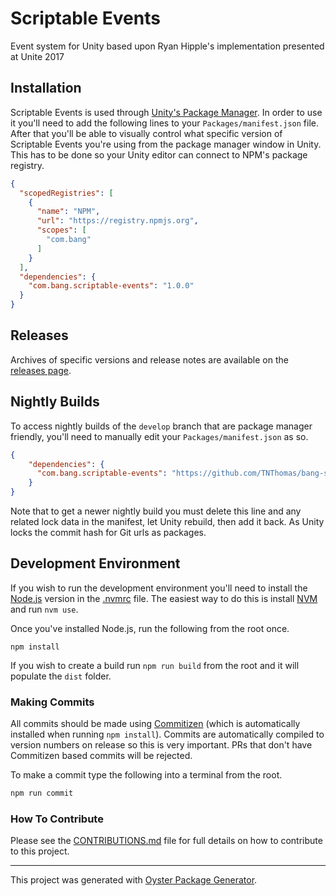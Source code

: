 # Scriptable Events

Event system for Unity based upon Ryan Hipple's implementation presented at Unite 2017

## Installation

Scriptable Events is used through [Unity's Package Manager](https://docs.unity3d.com/Manual/CustomPackages.html). In order to use it you'll need to add the following lines to your `Packages/manifest.json` file. After that you'll be able to visually control what specific version of Scriptable Events you're using from the package manager window in Unity. This has to be done so your Unity editor can connect to NPM's package registry.

```json
{
  "scopedRegistries": [
    {
      "name": "NPM",
      "url": "https://registry.npmjs.org",
      "scopes": [
        "com.bang"
      ]
    }
  ],
  "dependencies": {
    "com.bang.scriptable-events": "1.0.0"
  }
}
```

## Releases

Archives of specific versions and release notes are available on the [releases page](https://github.com/TNThomas/bang-scriptable-events/releases).

## Nightly Builds

To access nightly builds of the `develop` branch that are package manager friendly, you'll need to manually edit your `Packages/manifest.json` as so. 

```json
{
    "dependencies": {
      "com.bang.scriptable-events": "https://github.com/TNThomas/bang-scriptable-events.git#nightly"
    }
}
```

Note that to get a newer nightly build you must delete this line and any related lock data in the manifest, let Unity rebuild, then add it back. As Unity locks the commit hash for Git urls as packages.

## Development Environment

If you wish to run the development environment you'll need to install the [Node.js](https://nodejs.org/en/) version in the [.nvmrc](.nvmrc) file. The easiest way to do this is install [NVM](https://github.com/nvm-sh/nvm) and run `nvm use`. 

Once you've installed Node.js, run the following from the root once.

`npm install`

If you wish to create a build run `npm run build` from the root and it will populate the `dist` folder.

### Making Commits

All commits should be made using [Commitizen](https://github.com/commitizen/cz-cli) (which is automatically installed when running `npm install`). Commits are automatically compiled to version numbers on release so this is very important. PRs that don't have Commitizen based commits will be rejected.

To make a commit type the following into a terminal from the root.

```bash
npm run commit
```

### How To Contribute

Please see the [CONTRIBUTIONS.md](CONTRIBUTING.md) file for full details on how to contribute to this project.

---

This project was generated with [Oyster Package Generator](https://github.com/ashblue/oyster-package-generator).
